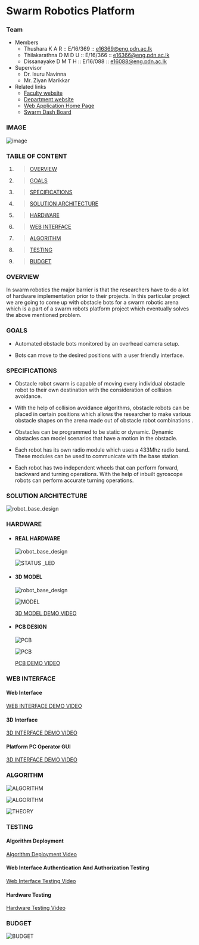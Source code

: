 # Swarm Robotics Platform

### Team
* Members
   * Thushara K A R         :: E/16/369 :: [e16369@eng.pdn.ac.lk](e16369@eng.pdn.ac.lk)
   * Thilakarathna D M D U  :: E/16/366 :: [e16366@eng.pdn.ac.lk](e16366@eng.pdn.ac.lk)
   * Dissanayake D M T H    :: E/16/088 :: [e16088@eng.pdn.ac.lk](e16088@eng.pdn.ac.lk)
* Supervisor
   * Dr. Isuru Navinna
   * Mr. Ziyan Marikkar
* Related links
   * [Faculty website](http://eng.pdn.ac.lk/)
   * [Department website](http://www.ce.pdn.ac.lk/)
   * [Web Application Home Page](http://3.93.215.173/)
   * [Swarm Dash Board](http://3.93.215.173/swarm/)
 
### IMAGE
   ![image](https://raw.githubusercontent.com/dtdinidu7/e16-3yp-obstacle-bots-for-swarm-robots/master/docs/img/New_Bot.jpg?raw=true)

### TABLE OF CONTENT

1. >[OVERVIEW](https://github.com/cepdnaclk/e16-3yp-obstacle-bots-for-swarm-robots#overview)
2. >[GOALS](https://github.com/cepdnaclk/e16-3yp-obstacle-bots-for-swarm-robots#goals)
3. >[SPECIFICATIONS](https://github.com/cepdnaclk/e16-3yp-obstacle-bots-for-swarm-robots#specifications)
4. >[SOLUTION ARCHITECTURE](https://github.com/cepdnaclk/e16-3yp-obstacle-bots-for-swarm-robots#solution-architecture)
5. >[HARDWARE](https://github.com/cepdnaclk/e16-3yp-obstacle-bots-for-swarm-robots#hardware)
6. >[WEB INTERFACE](https://github.com/cepdnaclk/e16-3yp-obstacle-bots-for-swarm-robots#software)
7. >[ALGORITHM](https://github.com/cepdnaclk/e16-3yp-obstacle-bots-for-swarm-robots#algorithm)
8. >[TESTING](https://github.com/cepdnaclk/e16-3yp-obstacle-bots-for-swarm-robots#testing)
9. >[BUDGET](https://github.com/cepdnaclk/e16-3yp-obstacle-bots-for-swarm-robots#budget)



### OVERVIEW

In swarm robotics the major barrier is that the researchers have to do a lot of hardware implementation prior to their projects. In this particular project we are going to come up with obstacle bots for a swarm robotic arena which is a part of a swarm robots platform project which eventually solves the above mentioned problem. 

### GOALS

* Automated obstacle bots monitored by an overhead camera setup.

* Bots can move to the desired positions with a user friendly interface.

### SPECIFICATIONS

* Obstacle robot swarm is capable of moving every individual obstacle robot to their own destination with the consideration of  collision  avoidance. 

* With the help of collision avoidance algorithms, obstacle robots can be placed in certain positions which allows the researcher to make  various obstacle shapes on the arena made out of obstacle robot combinations .

* Obstacles can be programmed to be static or dynamic. Dynamic obstacles can model scenarios that have a motion in the obstacle.

* Each robot has its own radio module  which uses a 433Mhz radio band. These modules can be used to communicate with the base station. 

* Each robot has two independent wheels that can perform forward, backward and turning operations. With the help of inbuilt gyroscope robots can perform accurate turning operations.

### SOLUTION ARCHITECTURE
    
   ![robot_base_design](https://github.com/dtdinidu7/e16-3yp-obstacle-bots-for-swarm-robots/blob/master/docs/img/highlvl.jpg?raw=true)

### HARDWARE

 * #### REAL HARDWARE
    ![robot_base_design](https://github.com/dtdinidu7/e16-3yp-obstacle-bots-for-swarm-robots/blob/master/docs/img/New_Bot.jpg?raw=true)

   ![STATUS _LED](https://github.com/dtdinidu7/e16-3yp-obstacle-bots-for-swarm-robots/blob/master/docs/img/status_led.gif?raw=true)
 * #### 3D MODEL
 
     ![robot_base_design](https://github.com/cepdnaclk/e16-3yp-obstacle-bots-for-swarm-robots/blob/master/3DModel/Components/Design_Diagrams/robot_base_design.png?raw=true)

   ![MODEL](https://github.com/dtdinidu7/e16-3yp-obstacle-bots-for-swarm-robots/blob/master/docs/img/solid.jpg?raw=true)
   
    [3D MODEL DEMO VIDEO](https://drive.google.com/file/d/1BgqnTfJoUTvxhPZTlfKIsdu9cmKUDJUL/view?usp=sharing)


    
* #### PCB DESIGN

  ![PCB](https://github.com/dtdinidu7/e16-3yp-obstacle-bots-for-swarm-robots/blob/master/docs/img/schemetic.png?raw=true)

  ![PCB](https://github.com/dtdinidu7/e16-3yp-obstacle-bots-for-swarm-robots/blob/master/docs/img/pcb1.jpg?raw=true)
  
  [PCB DEMO VIDEO](https://drive.google.com/file/d/1F948O53cgekAJtsLhbUBktsmgBemvtih/view?usp=sharing)
  
### WEB INTERFACE

  #### Web Interface
  [WEB INTERFACE DEMO VIDEO](https://drive.google.com/file/d/1p-WY_BGf4mX0sW0hUGA0x1Oh4LhzKp-s/view?usp=sharing)
  #### 3D Interface
  [3D INTERFACE DEMO VIDEO](https://drive.google.com/file/d/1X0jq2r_McNR5bppIPc1HjJY1mYPvrYJg/view?usp=sharing)
  
  #### Platform PC Operator GUI

  [3D INTERFACE DEMO VIDEO](https://drive.google.com/file/d/1NqZ_JTVdCaxA32IgvhgPbMnpfuTEIJsR/view?usp=sharing)
  
### ALGORITHM

  ![ALGORITHM](https://github.com/dtdinidu7/e16-3yp-obstacle-bots-for-swarm-robots/blob/master/docs/img/rusiru.gif?raw=true)

  ![ALGORITHM](https://github.com/dtdinidu7/e16-3yp-obstacle-bots-for-swarm-robots/blob/master/docs/img/field.png?raw=true)
  
  ![THEORY](https://github.com/dtdinidu7/e16-3yp-obstacle-bots-for-swarm-robots/blob/master/docs/img/equation.png?raw=true)
  
### TESTING
  
  #### Algorithm Deployment
  [Algorithm Deployment Video](https://drive.google.com/file/d/18J7mnoRWbKy1-WM-fGOGq0C8-KU52HCJ/view?usp=sharing)
  
  #### Web Interface Authentication And Authorization Testing
  [Web Interface Testing Video](https://drive.google.com/file/d/12DfR7rRFpMq2U1c6BGW0rHfQw0c6rsvO/view?usp=sharing)
  
  #### Hardware Testing
  [Hardware Testing Video](https://drive.google.com/file/d/1UNAkzgOKk-umYvnypkwuJJWv3zXbf69Z/view?usp=sharing)
  
### BUDGET
  ![BUDGET](https://github.com/dtdinidu7/e16-3yp-obstacle-bots-for-swarm-robots/blob/master/docs/img/budget.png?raw=true)

